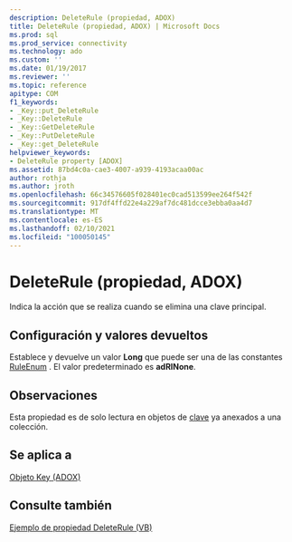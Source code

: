 ```yaml
---
description: DeleteRule (propiedad, ADOX)
title: DeleteRule (propiedad, ADOX) | Microsoft Docs
ms.prod: sql
ms.prod_service: connectivity
ms.technology: ado
ms.custom: ''
ms.date: 01/19/2017
ms.reviewer: ''
ms.topic: reference
apitype: COM
f1_keywords:
- _Key::put_DeleteRule
- _Key::DeleteRule
- _Key::GetDeleteRule
- _Key::PutDeleteRule
- _Key::get_DeleteRule
helpviewer_keywords:
- DeleteRule property [ADOX]
ms.assetid: 87bd4c0a-cae3-4007-a939-4193acaa00ac
author: rothja
ms.author: jroth
ms.openlocfilehash: 66c34576605f028401ec0cad513599ee264f542f
ms.sourcegitcommit: 917df4ffd22e4a229af7dc481dcce3ebba0aa4d7
ms.translationtype: MT
ms.contentlocale: es-ES
ms.lasthandoff: 02/10/2021
ms.locfileid: "100050145"
---
```

# <a name="deleterule-property-adox"></a>DeleteRule (propiedad, ADOX)
Indica la acción que se realiza cuando se elimina una clave principal.  
  
## <a name="settings-and-return-values"></a>Configuración y valores devueltos  
 Establece y devuelve un valor **Long** que puede ser una de las constantes [RuleEnum](./ruleenum.md) . El valor predeterminado es **adRINone**.  
  
## <a name="remarks"></a>Observaciones  
 Esta propiedad es de solo lectura en objetos de [clave](./key-object-adox.md) ya anexados a una colección.  
  
## <a name="applies-to"></a>Se aplica a  
 [Objeto Key (ADOX)](./key-object-adox.md)  
  
## <a name="see-also"></a>Consulte también  
 [Ejemplo de propiedad DeleteRule (VB)](./deleterule-property-example-vb.md)